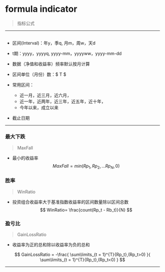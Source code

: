 
# formula indicator
> 指标公式


---
##

- 区间(Interval)：年y，季q, 月m，周w，天d

- t期：yyyy，yyyyq, yyyy-mm，yyyyww，yyyy-mm-dd

- 数据（净值和收益率）频率默认按月计算

- 区间单位（月份）数：$ T $

- 常用区间：
    - 近一月，近三月，近六月，
    - 近一年，近两年，近三年，近五年，近十年，
    - 今年以来，成立以来

- 截止日期








---
### 最大下跌
> MaxFall
- 最小的收益率
$$
MaxFall = min(Rp_1,Rp_2,\ldots Rp_N, 0)
$$



### 胜率
> WinRatio
- 投资组合收益率大于基准指数收益率的区间数量除以区间总数
$$
WinRatio= \frac{count(Rp_t - Rb_t)}{N}
$$

### 盈亏比
> GainLossRatio
- 收益率为正的总和除以收益率为负的总和

$$
GainLossRatio = -\frac{
    \sum\limits_{t = 1}^{T}{Rp_t},(Rp_t>0)
}{
    \sum\limits_{t = 1}^{T}{Rp_t},(Rp_t<0)
}
$$

---
